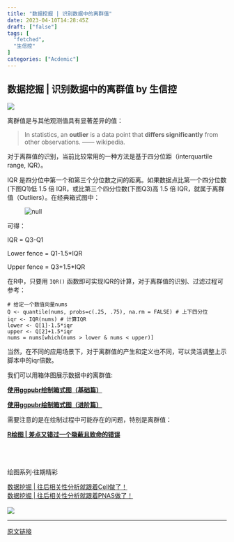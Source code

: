 ```yaml
---
title: "数据挖掘 | 识别数据中的离群值"
date: 2023-04-10T14:28:45Z
draft: ["false"]
tags: [
  "fetched",
  "生信控"
]
categories: ["Acdemic"]
---
```

数据挖掘 | 识别数据中的离群值 by 生信控
------
<div><p><img data-ratio="0.15625" data-src="https://mmbiz.qpic.cn/mmbiz_gif/GXnBwOcM857kicu3mN7sf73m53xRalJjvkd6jjlWBRqHTic97up9smWS7lZjB6py0O5l0hus3g6lyiaCBdc6fCkcQ/640?wx_fmt=gif&amp;wxfrom=5&amp;wx_lazy=1" data-w="640" src="https://mmbiz.qpic.cn/mmbiz_gif/GXnBwOcM857kicu3mN7sf73m53xRalJjvkd6jjlWBRqHTic97up9smWS7lZjB6py0O5l0hus3g6lyiaCBdc6fCkcQ/640?wx_fmt=gif&amp;wxfrom=5&amp;wx_lazy=1"></p><p>离群值是与其他观测值具有显著差异的值：</p><blockquote><p>In statistics, an <strong>outlier</strong> is a data point that <strong>differs significantly</strong> from other observations. —— wikipedia.</p></blockquote><p>对于离群值的识别，当前比较常用的一种方法是基于四分位距（<span>interquartile range</span>, <span>IQR</span>）。</p><p>IQR 是四分位中第一个和第三个分位数之间的距离。如果数据点比第一个四分位数(下图Q1)低 1.5 倍 IQR，或比第三个四分位数(下图Q3)高 1.5 倍 IQR，就属于离群值（Outliers）。在经典箱式图中：</p><figure><img data-ratio="0.4583333333333333" data-src="https://mmbiz.qpic.cn/mmbiz_png/GXnBwOcM855sMwDib2v5U9nEY0ENKCjGUFeXE2u1icu06sgabZ1WicbyYqsjGZj4WR0GgMqSPGtwOic1Vr14KrAesQ/640?wx_fmt=png" data-type="png" data-w="1080" title="null" src="https://mmbiz.qpic.cn/mmbiz_png/GXnBwOcM855sMwDib2v5U9nEY0ENKCjGUFeXE2u1icu06sgabZ1WicbyYqsjGZj4WR0GgMqSPGtwOic1Vr14KrAesQ/640?wx_fmt=png"></figure><p>可得：</p><p>IQR = Q3-Q1</p><p>Lower fence = Q1-1.5*IQR</p><p>Upper fence = Q3+1.5*IQR</p><p>在R中，只要用 <code>IQR()</code> 函数即可实现IQR的计算，对于离群值的识别、过滤过程可参考：</p><pre><span></span><code><span># 给定一个数值向量nums</span><br>Q &lt;- quantile(nums, probs=<span>c</span>(<span>.25</span>, <span>.75</span>), na.rm = <span>FALSE</span>) <span># 上下四分位</span><br>iqr &lt;- IQR(nums) <span># 计算IQR</span><br>lower &lt;- Q[<span>1</span>]-<span>1.5</span>*iqr<br>upper &lt;- Q[<span>2</span>]+<span>1.5</span>*iqr<br>nums = nums[which(nums &gt; lower &amp; nums &lt; upper)]</code></pre><p>当然，在不同的应用场景下，对于离群值的产生和定义也不同，可以灵活调整上示脚本中的iqr倍数。</p><p>我们可以用箱体图展示数据中的离群值:</p><p><a target="_blank" href="http://mp.weixin.qq.com/s?__biz=MzIyNzk1NjUxOA==&amp;mid=2247484605&amp;idx=1&amp;sn=2b20f4ebcd4048fffd1f60dcb4cf9f91&amp;chksm=e85806f4df2f8fe2e3bdfac385aeea12d2951bdd7766f6dd6bb05184cbfc360be6086c6d080b&amp;scene=21#wechat_redirect" textvalue="数据挖掘专题 | 使用ggpubr绘制箱式图（基础篇）" linktype="text" imgurl="" imgdata="null" data-itemshowtype="0" tab="innerlink" data-linktype="2"><strong>使用ggpubr绘制箱式图（基础篇）</strong></a><br></p><p><a target="_blank" href="http://mp.weixin.qq.com/s?__biz=MzIyNzk1NjUxOA==&amp;mid=2247484615&amp;idx=1&amp;sn=feef92fb721f3e17de40ab1ea6cdbd71&amp;chksm=e858068edf2f8f9803b73d8063be784431d68f3f9650255852b8aa92c5dc07eb7a019c35cd3d&amp;scene=21#wechat_redirect" textvalue="绘图专题 | 使用ggpubr绘制箱式图（进阶篇一）" linktype="text" imgurl="" imgdata="null" data-itemshowtype="0" tab="innerlink" data-linktype="2"><strong>使用ggpubr绘制箱式图（进阶篇）</strong></a><br></p><p>需要注意的是在绘制过程中可能存在的问题，特别是离群值：<br></p><p><a target="_blank" href="http://mp.weixin.qq.com/s?__biz=MzIyNzk1NjUxOA==&amp;mid=2247484920&amp;idx=1&amp;sn=d93b00b7d37c4d71991d459c43b65155&amp;chksm=e85807b1df2f8ea7739cd195d6d489fc8b05c32c43f31191af09a153fc257906c5701423c2a0&amp;scene=21#wechat_redirect" textvalue="R绘图 | 差点又错过一个隐蔽且致命的错误" linktype="text" imgurl="" imgdata="null" data-itemshowtype="0" tab="innerlink" data-linktype="2"><strong>R绘图 | 差点又错过一个隐蔽且致命的错误</strong></a></p><section data-darkmode-bgcolor="rgb(36, 36, 36)"><section data-darkmode-bgcolor="rgb(36, 36, 36)"><img data-ratio="0.3208955223880597" data-src="https://mmbiz.qpic.cn/mmbiz_gif/GXnBwOcM854H437mZXWZCJTqTQZhyDcYEQ1bk43JRXIlfjwwevW2rqZ8vibL9sSVlToSrLNtSjpJqxkHic4E8UAg/640?wx_fmt=gif&amp;wxfrom=5&amp;wx_lazy=1" data-type="gif" data-w="134" width="4em" src="https://mmbiz.qpic.cn/mmbiz_gif/GXnBwOcM854H437mZXWZCJTqTQZhyDcYEQ1bk43JRXIlfjwwevW2rqZ8vibL9sSVlToSrLNtSjpJqxkHic4E8UAg/640?wx_fmt=gif&amp;wxfrom=5&amp;wx_lazy=1"></section><section data-darkmode-bgcolor="rgb(36, 36, 36)"><br data-darkmode-bgcolor="rgb(36, 36, 36)"></section></section><section data-darkmode-bgcolor="rgb(36, 36, 36)"><br></section><section data-tools="135编辑器" data-id="93199" data-darkmode-bgcolor="rgb(36, 36, 36)" data-style='white-space: normal; max-width: 100%; box-sizing: border-box; background-color: rgb(255, 255, 255); color: rgba(255, 255, 255, 0.8); font-family: -apple-system-font, system-ui, "Helvetica Neue", "PingFang SC", "Hiragino Sans GB", "Microsoft YaHei UI", "Microsoft YaHei", Arial, sans-serif; letter-spacing: 0.544px; border-width: 0px; border-style: none; border-color: initial; overflow-wrap: break-word !important;'><section><section data-darkmode-bgcolor="rgb(36, 36, 36)"><section data-darkmode-bgcolor="rgb(36, 36, 36)"><section data-darkmode-bgcolor="rgb(36, 36, 36)" data-style="margin-left: 5px; padding-right: 15px; padding-left: 15px; max-width: 100%; box-sizing: border-box; border-color: rgb(0, 0, 0); border-width: 1px; border-style: solid; background: rgb(255, 181, 2); display: inline-block; font-size: 12px; overflow-wrap: break-word !important;"><p data-darkmode-bgcolor="rgb(36, 36, 36)"><span data-darkmode-bgcolor="rgb(36, 36, 36)">绘图系列·往期精彩</span></p></section></section></section></section><section data-darkmode-bgcolor="rgb(36, 36, 36)" data-darkmode-color="rgb(167, 167, 167)" data-style="margin-top: -5.5px; padding: 1em 0.8em; max-width: 100%; box-sizing: border-box; border-color: rgb(0, 0, 0); font-size: 14px; letter-spacing: 1.5px; line-height: 1.75em; border-width: 1px; border-style: solid; overflow-wrap: break-word !important;"><section><a target="_blank" href="http://mp.weixin.qq.com/s?__biz=MzIyNzk1NjUxOA==&amp;mid=2247485373&amp;idx=1&amp;sn=948d955dc84bbe4904947bb7e25da784&amp;chksm=e85805f4df2f8ce2c22145603aed2064ecd06fea8d9ff0526ad4c3259b74f4de0b9cfbee0ed8&amp;scene=21#wechat_redirect" textvalue="数据挖掘 | 往后相关性分析就跟着Cell做了！" linktype="text" imgurl="" imgdata="null" data-itemshowtype="0" tab="innerlink" data-linktype="2"><span>数据挖掘 | 往后相关性分析就跟着Cell做了！</span></a><br></section><section><a target="_blank" href="http://mp.weixin.qq.com/s?__biz=MzIyNzk1NjUxOA==&amp;mid=2247485295&amp;idx=3&amp;sn=494bfa9bb88ee2e6fe9f76a5d27e94af&amp;chksm=e8580526df2f8c306cbcf3531eed0bd2d38be93a610e6682a68ca3669b7e7ea05e5169f33709&amp;scene=21#wechat_redirect" textvalue="数据挖掘 | 往后相关性分析就跟着PNAS做了！" linktype="text" imgurl="" imgdata="null" data-itemshowtype="0" tab="innerlink" data-linktype="2"><span>数据挖掘 | 往后相关性分析就跟着PNAS做了！</span></a><br></section></section></section><section><br></section><section><img data-ratio="0.593939393939394" data-src="https://mmbiz.qpic.cn/mmbiz_png/GXnBwOcM854H437mZXWZCJTqTQZhyDcYqmIeAAMEcFe5NZQ9YmGwbRQibdWzd6P26ibllZtaVzicc5IzBj9ibW2xqA/640?wx_fmt=jpeg&amp;wxfrom=5&amp;wx_lazy=1&amp;wx_co=1" data-type="jpeg" data-w="825" src="https://mmbiz.qpic.cn/mmbiz_png/GXnBwOcM854H437mZXWZCJTqTQZhyDcYqmIeAAMEcFe5NZQ9YmGwbRQibdWzd6P26ibllZtaVzicc5IzBj9ibW2xqA/640?wx_fmt=jpeg&amp;wxfrom=5&amp;wx_lazy=1&amp;wx_co=1"></section><p><mp-style-type data-value="3"></mp-style-type></p></div>  
<hr>
<a href="https://mp.weixin.qq.com/s/DEZ722E1rbhxKX8LMbSVtw",target="_blank" rel="noopener noreferrer">原文链接</a>
